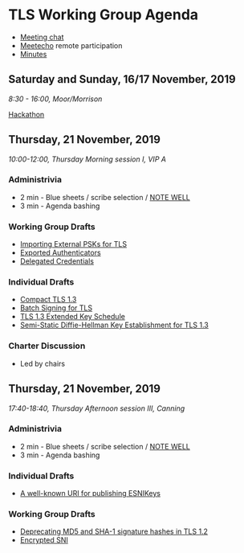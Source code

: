 # TLS Working Group Agenda

* [Meeting chat](xmpp:tls@jabber.ietf.org?join)
* [Meetecho](http://www.meetecho.com/ietf106/tls) remote participation
* [Minutes](http://etherpad.tools.ietf.org:9000/p/notes-ietf-106-tls)

## Saturday and Sunday, 16/17 November, 2019

*8:30 - 16:00, Moor/Morrison*

[Hackathon](https://trac.ietf.org/trac/ietf/meeting/wiki/106hackathon)

## Thursday, 21 November, 2019

*10:00-12:00, Thursday Morning session I, VIP A*

### Administrivia

* 2 min - Blue sheets / scribe selection / [NOTE WELL](https://www.ietf.org/about/note-well.html)
* 3 min - Agenda bashing

### Working Group Drafts

- [Importing External PSKs for TLS](https://datatracker.ietf.org/doc/draft-ietf-tls-external-psk-importer/)
- [Exported Authenticators](https://datatracker.ietf.org/doc/draft-ietf-tls-exported-authenticator/)
- [Delegated Credentials](https://datatracker.ietf.org/doc/draft-ietf-tls-subcerts/)

### Individual Drafts

- [Compact TLS 1.3](https://datatracker.ietf.org/doc/draft-rescorla-tls-ctls/)
- [Batch Signing for TLS](https://datatracker.ietf.org/doc/draft-davidben-tls-batch-signing/)
- [TLS 1.3 Extended Key Schedule](https://datatracker.ietf.org/doc/draft-jhoyla-tls-extended-key-schedule/)
- [Semi-Static Diffie-Hellman Key Establishment for TLS 1.3](https://datatracker.ietf.org/doc/draft-rescorla-tls-semistatic-dh/)

### Charter Discussion

- Led by chairs

## Thursday, 21 November, 2019

*17:40-18:40, Thursday Afternoon session III, Canning*

### Administrivia

* 2 min - Blue sheets / scribe selection / [NOTE WELL](https://www.ietf.org/about/note-well.html)
* 3 min - Agenda bashing

### Individual Drafts

- [A well-known URI for publishing ESNIKeys](https://datatracker.ietf.org/doc/draft-farrell-tls-wkesni/)

### Working Group Drafts

- [Deprecating MD5 and SHA-1 signature hashes in TLS 1.2](https://datatracker.ietf.org/doc/draft-ietf-tls-md5-sha1-deprecate/)
- [Encrypted SNI](https://datatracker.ietf.org/doc/draft-ietf-tls-esni/)